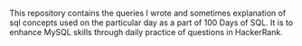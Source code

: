 This repository contains the queries I wrote and sometimes explanation of sql concepts used on the particular day as a part of 100 Days of SQL. It is to enhance MySQL skills through daily practice of questions in HackerRank.
